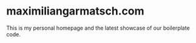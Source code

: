 # maximiliangarmatsch.com
This is my personal homepage and the latest showcase of our boilerplate code.
